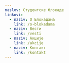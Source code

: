 ```yaml
---
naslov: Студентске блокаде
linkovi:
  - naziv: О Блокадама
    link: /o-blokadama
  - naziv: Вести
    link: /vesti
  - naziv: Акције
    link: /akcije
  - naziv: Контакт
    link: /kontakt
---
```


